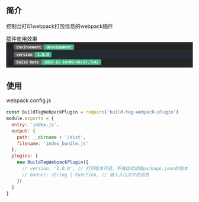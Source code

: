 ## 简介

控制台打印webpack打包信息的webpack插件

插件使用效果
![effect](./effect.png)

## 使用

webpack.config.js
```js
const BuildTagWebpackPlugin = require('build-tag-webpack-plugin')
module.exports = {
  entry: 'index.js',
  output: {
    path: __dirname + '/dist',
    filename: 'index_bundle.js'
  },
  plugins: [
    new BuildTagWebpackPlugin({
      // version: '1.0.0', // 打印版本可选，不填自动读取package.json的版本
      // banner: string | Function, // 插入入口文件的信息
    })
  ]
}
```

